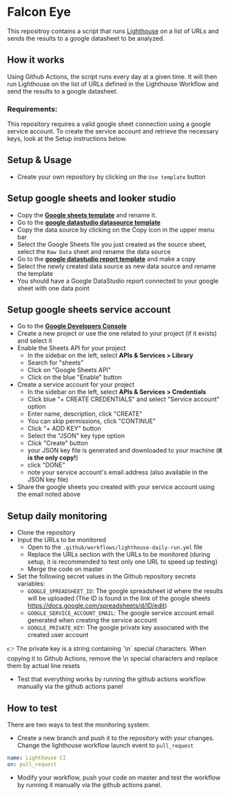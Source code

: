 # Falcon Eye

This repositroy contains a script that runs [Lighthouse](https://developers.google.com/web/tools/lighthouse/) on a list of URLs and sends the results to a google datasheet to be analyzed.

## How it works

Using Github Actions, the script runs every day at a given time. It will then run Lighthouse on the list of URLs defined in the Lighthouse Workflow and send the results to a google datasheet.

### Requirements:

This repository requires a valid google sheet connection using a google service account. 
To create the service account and retrieve the necessary keys, look at the Setup instructions below.

## Setup & Usage

- Create your own repository by clicking on the `Use template` button

## Setup google sheets and looker studio

- Copy the [**Google sheets template**](https://docs.google.com/spreadsheets/d/1AI5zGbZffgYMa1IIYLm41UHREQk0Jnvl1OSCIDO2KTg/edit?usp=sharing) and rename it.
- Go to the [**google datastudio datasource template**](https://datastudio.google.com/datasources/ba83773b-7b12-430a-8739-71e5b12ecb2a)
- Copy the data source by clicking on the Copy icon in the upper menu bar
- Select the Google Sheets file you just created as the source sheet, select the `Raw Data` sheet and rename the data source
- Go to the [**google datastudio report template**](https://datastudio.google.com/reporting/bbe25a61-e43e-44a2-927e-7590a340e655) and make a copy 
- Select the newly created data source as new data source and rename the template
- You should have a Google DataStudio report connected to your google sheet with one data point


## Setup google sheets service account

- Go to the **[Google Developers Console](https://console.developers.google.com/)**
- Create a new project or use the one related to your project (if it exists) and select it
- Enable the Sheets API for your project
    - In the sidebar on the left, select **APIs & Services > Library**
    - Search for "sheets"
    - Click on "Google Sheets API"
    - Click on the blue "Enable" button
- Create a service account for your project
    - In the sidebar on the left, select **APIs & Services > Credentials**
    - Click blue "+ CREATE CREDENTIALS" and select "Service account" option
    - Enter name, description, click "CREATE"
    - You can skip permissions, click "CONTINUE"
    - Click "+ ADD KEY" button
    - Select the "JSON" key type option
    - Click "Create" button
    - your JSON key file is generated and downloaded to your machine (**it is the only copy!**)
    - click "DONE"
    - note your service account's email address (also available in the JSON key file)
- Share the google sheets you created with your service account using the email noted above


## Setup daily monitoring

- Clone the repository
- Input the URLs to be monitored
    - Open to the `.github/workflows/lighthouse-daily-run.yml` file
    - Replace the URLs section with the URLs to be monitored (during setup, it is recommended to test only one URL to speed up testing)
    - Merge the code on master
- Set the following secret values in the Github repository secrets variables:
    - `GOOGLE_SPREADSHEET_ID`: The google spreadsheet id where the results will be uploaded (The ID is found in the link of the google sheets https://docs.google.com/spreadsheets/d/ID/edit)
    - `GOOGLE_SERVICE_ACCOUNT_EMAIL`: The google service account email generated when creating the service account
    - `GOOGLE_PRIVATE_KEY`: The google private key associated with the created user account

<aside>
👉 The private key is a string containing `\n` special characters. When copying it to Github Actions, remove the \n special characters and replace them by actual line resets

</aside>

- Test that everything works by running the github actions workflow manually via the github actions panel

## How to test

There are two ways to test the monitoring system:
- Create a new branch and push it to the repository with your changes. Change the lighthouse workflow launch event to `pull_request`

```yaml
name: Lighthouse CI
on: pull_request
```

- Modify your workflow, push your code on master and test the workflow by running it manually via the github actions panel.
